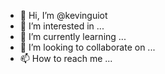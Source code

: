 - 👋 Hi, I’m @kevinguiot
- 👀 I’m interested in ...
- 🌱 I’m currently learning ...
- 💞️ I’m looking to collaborate on ...
- 📫 How to reach me ...

<!---
kevinguiot/kevinguiot is a ✨ special ✨ repository because its `README.md` (this file) appears on your GitHub profile.
You can click the Preview link to take a look at your changes.
--->
